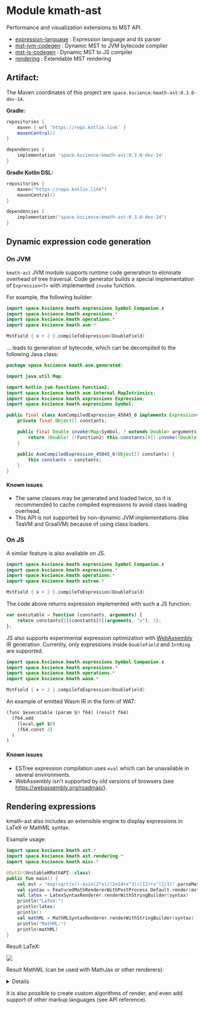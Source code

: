 # Module kmath-ast

Performance and visualization extensions to MST API.

 - [expression-language](src/commonMain/kotlin/space/kscience/kmath/ast/parser.kt) : Expression language and its parser
 - [mst-jvm-codegen](src/jvmMain/kotlin/space/kscience/kmath/asm/asm.kt) : Dynamic MST to JVM bytecode compiler
 - [mst-js-codegen](src/jsMain/kotlin/space/kscience/kmath/estree/estree.kt) : Dynamic MST to JS compiler
 - [rendering](src/commonMain/kotlin/space/kscience/kmath/ast/rendering/MathRenderer.kt) : Extendable MST rendering


## Artifact:

The Maven coordinates of this project are `space.kscience:kmath-ast:0.3.0-dev-14`.

**Gradle:**
```gradle
repositories {
    maven { url 'https://repo.kotlin.link' }
    mavenCentral()
}

dependencies {
    implementation 'space.kscience:kmath-ast:0.3.0-dev-14'
}
```
**Gradle Kotlin DSL:**
```kotlin
repositories {
    maven("https://repo.kotlin.link")
    mavenCentral()
}

dependencies {
    implementation("space.kscience:kmath-ast:0.3.0-dev-14")
}
```

## Dynamic expression code generation

### On JVM

`kmath-ast` JVM module supports runtime code generation to eliminate overhead of tree traversal. Code generator builds a
special implementation of `Expression<T>` with implemented `invoke` function.

For example, the following builder:

```kotlin
import space.kscience.kmath.expressions.Symbol.Companion.x
import space.kscience.kmath.expressions.*
import space.kscience.kmath.operations.*
import space.kscience.kmath.asm.*

MstField { x + 2 }.compileToExpression(DoubleField)
``` 

... leads to generation of bytecode, which can be decompiled to the following Java class:

```java
package space.kscience.kmath.asm.generated;

import java.util.Map;

import kotlin.jvm.functions.Function2;
import space.kscience.kmath.asm.internal.MapIntrinsics;
import space.kscience.kmath.expressions.Expression;
import space.kscience.kmath.expressions.Symbol;

public final class AsmCompiledExpression_45045_0 implements Expression<Double> {
    private final Object[] constants;

    public final Double invoke(Map<Symbol, ? extends Double> arguments) {
        return (Double) ((Function2) this.constants[0]).invoke((Double) MapIntrinsics.getOrFail(arguments, "x"), 2);
    }

    public AsmCompiledExpression_45045_0(Object[] constants) {
        this.constants = constants;
    }
}

```

#### Known issues

- The same classes may be generated and loaded twice, so it is recommended to cache compiled expressions to avoid class
  loading overhead.
- This API is not supported by non-dynamic JVM implementations (like TeaVM and GraalVM) because of using class loaders.

### On JS

A similar feature is also available on JS.

```kotlin
import space.kscience.kmath.expressions.Symbol.Companion.x
import space.kscience.kmath.expressions.*
import space.kscience.kmath.operations.*
import space.kscience.kmath.estree.*

MstField { x + 2 }.compileToExpression(DoubleField)
``` 

The code above returns expression implemented with such a JS function:

```js
var executable = function (constants, arguments) {
    return constants[1](constants[0](arguments, "x"), 2);
};
```

JS also supports experimental expression optimization with [WebAssembly](https://webassembly.org/) IR generation.
Currently, only expressions inside `DoubleField` and `IntRing` are supported.

```kotlin
import space.kscience.kmath.expressions.Symbol.Companion.x
import space.kscience.kmath.expressions.*
import space.kscience.kmath.operations.*
import space.kscience.kmath.wasm.*

MstField { x + 2 }.compileToExpression(DoubleField)
```

An example of emitted Wasm IR in the form of WAT:

```lisp
(func $executable (param $0 f64) (result f64)
  (f64.add
    (local.get $0)
    (f64.const 2)
  )
)
```

#### Known issues

- ESTree expression compilation uses `eval` which can be unavailable in several environments.
- WebAssembly isn't supported by old versions of browsers (see https://webassembly.org/roadmap/).

## Rendering expressions

kmath-ast also includes an extensible engine to display expressions in LaTeX or MathML syntax.

Example usage:

```kotlin
import space.kscience.kmath.ast.*
import space.kscience.kmath.ast.rendering.*
import space.kscience.kmath.misc.*

@OptIn(UnstableKMathAPI::class)
public fun main() {
    val mst = "exp(sqrt(x))-asin(2*x)/(2e10+x^3)/(12)+x^(2/3)".parseMath()
    val syntax = FeaturedMathRendererWithPostProcess.Default.render(mst)
    val latex = LatexSyntaxRenderer.renderWithStringBuilder(syntax)
    println("LaTeX:")
    println(latex)
    println()
    val mathML = MathMLSyntaxRenderer.renderWithStringBuilder(syntax)
    println("MathML:")
    println(mathML)
}
```

Result LaTeX:

<div style="background-color:white;">

![](https://latex.codecogs.com/gif.latex?%5Coperatorname{exp}%5C,%5Cleft(%5Csqrt{x}%5Cright)-%5Cfrac{%5Cfrac{%5Coperatorname{arcsin}%5C,%5Cleft(2%5C,x%5Cright)}{2%5Ctimes10^{10}%2Bx^{3}}}{12}+x^{2/3})
</div>

Result MathML (can be used with MathJax or other renderers):

<details>

```html
<math xmlns="https://www.w3.org/1998/Math/MathML">
    <mrow>
        <mo>exp</mo>
        <mspace width="0.167em"></mspace>
        <mfenced open="(" close=")" separators="">
            <msqrt>
                <mi>x</mi>
            </msqrt>
        </mfenced>
        <mo>-</mo>
        <mfrac>
            <mrow>
                <mfrac>
                    <mrow>
                        <mo>arcsin</mo>
                        <mspace width="0.167em"></mspace>
                        <mfenced open="(" close=")" separators="">
                            <mn>2</mn>
                            <mspace width="0.167em"></mspace>
                            <mi>x</mi>
                        </mfenced>
                    </mrow>
                    <mrow>
                        <mn>2</mn>
                        <mo>&times;</mo>
                        <msup>
                            <mrow>
                                <mn>10</mn>
                            </mrow>
                            <mrow>
                                <mn>10</mn>
                            </mrow>
                        </msup>
                        <mo>+</mo>
                        <msup>
                            <mrow>
                                <mi>x</mi>
                            </mrow>
                            <mrow>
                                <mn>3</mn>
                            </mrow>
                        </msup>
                    </mrow>
                </mfrac>
            </mrow>
            <mrow>
                <mn>12</mn>
            </mrow>
        </mfrac>
        <mo>+</mo>
        <msup>
            <mrow>
                <mi>x</mi>
            </mrow>
            <mrow>
                <mn>2</mn>
                <mo>/</mo>
                <mn>3</mn>
            </mrow>
        </msup>
    </mrow>
</math>
```

</details>

It is also possible to create custom algorithms of render, and even add support of other markup languages
(see API reference).
